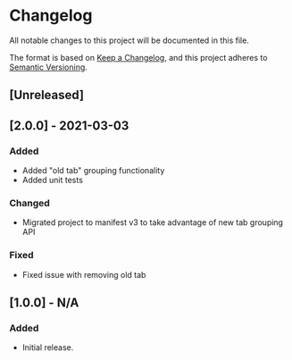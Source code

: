 # Changelog

All notable changes to this project will be documented in this file.

The format is based on [Keep a Changelog](https://keepachangelog.com/en/1.0.0/),
and this project adheres to [Semantic Versioning](https://semver.org/spec/v2.0.0.html).

## [Unreleased]

## [2.0.0] - 2021-03-03

### Added

- Added "old tab" grouping functionality
- Added unit tests

### Changed

- Migrated project to manifest v3 to take advantage of new tab grouping API

### Fixed

- Fixed issue with removing old tab

## [1.0.0] - N/A

### Added

- Initial release.